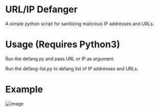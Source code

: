 # URL/IP Defanger

A simple python script for sanitizing malicious IP addresses and URLs.

# Usage (Requires Python3)

Run the defang.py and pass URL or IP as argument.

Run the defang-list.py to defang list of IP addresses and URLs.   

# Example

![image](https://user-images.githubusercontent.com/82045287/150688185-bf3afd44-af66-47d6-b8c0-395edf04adf6.png)
